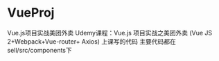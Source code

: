 # VueProj
 Vue.js项目实战美团外卖
 Udemy课程：Vue.js 项目实战之美团外卖 (Vue JS 2+Webpack+Vue-router+ Axios)
上课写的代码
主要代码都在sell/src/components下
